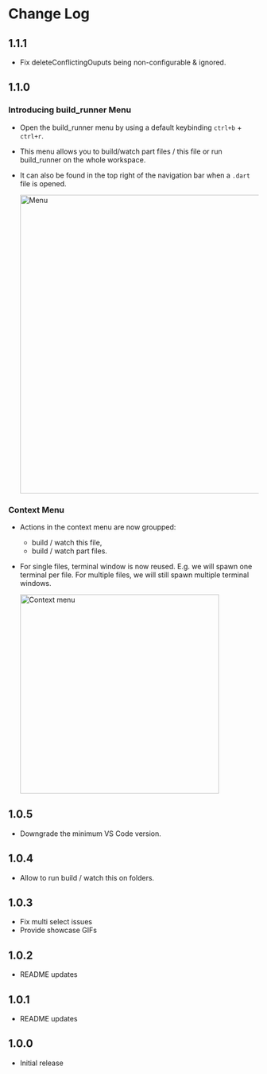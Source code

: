 # Change Log

## 1.1.1

- Fix deleteConflictingOuputs being non-configurable & ignored.

## 1.1.0

### Introducing build_runner Menu

- Open the build_runner menu by using a default keybinding `ctrl+b` + `ctrl+r`.
- This menu allows you to build/watch part files / this file or run build_runner on the whole workspace.
- It can also be found in the top right of the navigation bar when a `.dart` file is opened.
  
  <img width=600 alt="Menu" src="https://github.com/nivisi/vscode-dart-build-runner-tools/assets/33932162/3b303cba-e5f0-4e1d-83a4-9562ad273635"/>

### Context Menu

- Actions in the context menu are now groupped:
  - build / watch this file,
  - build / watch part files.
- For single files, terminal window is now reused. E.g. we will spawn one terminal per file. For multiple files, we will still spawn multiple terminal windows.

  <img width=400 alt="Context menu" src="https://github.com/nivisi/vscode-dart-build-runner-tools/assets/33932162/767e8620-bc03-4821-bc78-ef9bd6cba749"/>

## 1.0.5

- Downgrade the minimum VS Code version.

## 1.0.4

- Allow to run build / watch this on folders.

## 1.0.3

- Fix multi select issues
- Provide showcase GIFs

## 1.0.2

- README updates

## 1.0.1

- README updates

## 1.0.0

- Initial release
